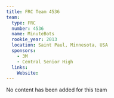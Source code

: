 ```yaml
---
title: FRC Team 4536
team:
  type: FRC
  number: 4536
  name: MinuteBots
  rookie_year: 2013
  location: Saint Paul, Minnesota, USA
  sponsors:
    - 3M
    - Central Senior High
  links:
    Website: 
---
```

No content has been added for this team